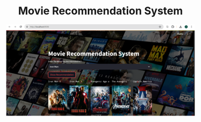 <h1 align="center" id="title">Movie Recommendation System</h1>

<p align="center"><img src="https://github.com/adilahmad130/Movie-Recommendation-System/blob/main/done.png?raw=true" alt="project-image"></p>

